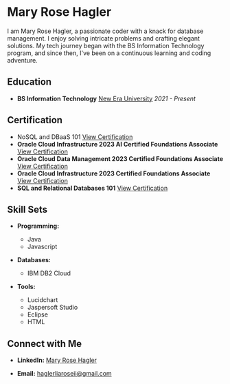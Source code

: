 # Mary Rose Hagler

I am Mary Rose Hagler, a passionate coder with a knack for database management. I enjoy solving intricate problems and crafting elegant solutions. My tech journey began with the BS Information Technology program, and since then, I've been on a continuous learning and coding adventure.

## Education
- **BS Information Technology**
  [New Era University](https://www.neu.edu.ph/)
  *2021 - Present*

## Certification
- NoSQL and DBaaS 101 [View Certification](https://courses.cognitiveclass.ai/certificates/95c09fe57d5c4dad97f34c6ae5e3cac5)
- **Oracle Cloud Infrastructure 2023 AI Certified Foundations Associate**
  [View Certification](Certification_Link_1)
- **Oracle Cloud Data Management 2023 Certified Foundations Associate**
  [View Certification](Certification_Link_2)
- **Oracle Cloud Infrastructure 2023 Certified Foundations Associate**
  [View Certification](Certification_Link_3)
- **SQL and Relational Databases 101**
  [View Certification](Certification_Link_4)

## Skill Sets
- **Programming:**
  - Java
  - Javascript

- **Databases:**
  - IBM DB2 Cloud

- **Tools:**
  - Lucidchart
  - Jaspersoft Studio
  - Eclipse
  - HTML

## Connect with Me
- **LinkedIn:**
  [Mary Rose Hagler](LinkedIn_Profile_Link)
  
- **Email:**
  haglerliaroseii@gmail.com

